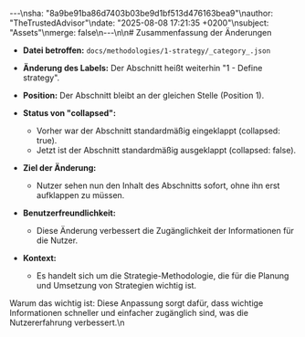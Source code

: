 ---\nsha: "8a9be91ba86d7403b03be9d1bf513d476163bea9"\nauthor: "TheTrustedAdvisor"\ndate: "2025-08-08 17:21:35 +0200"\nsubject: "Assets"\nmerge: false\n---\n\n# Zusammenfassung der Änderungen

- **Datei betroffen:** `docs/methodologies/1-strategy/_category_.json`
- **Änderung des Labels:** Der Abschnitt heißt weiterhin "1 - Define strategy".
- **Position:** Der Abschnitt bleibt an der gleichen Stelle (Position 1).
- **Status von "collapsed":** 
  - Vorher war der Abschnitt standardmäßig eingeklappt (collapsed: true).
  - Jetzt ist der Abschnitt standardmäßig ausgeklappt (collapsed: false).
  
- **Ziel der Änderung:** 
  - Nutzer sehen nun den Inhalt des Abschnitts sofort, ohne ihn erst aufklappen zu müssen.
  
- **Benutzerfreundlichkeit:** 
  - Diese Änderung verbessert die Zugänglichkeit der Informationen für die Nutzer.
  
- **Kontext:** 
  - Es handelt sich um die Strategie-Methodologie, die für die Planung und Umsetzung von Strategien wichtig ist.

Warum das wichtig ist: Diese Anpassung sorgt dafür, dass wichtige Informationen schneller und einfacher zugänglich sind, was die Nutzererfahrung verbessert.\n